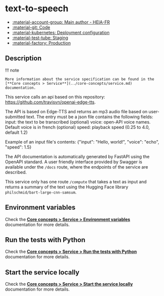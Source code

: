# text-to-speech

- [:material-account-group: Main author - HEIA-FR](https://www.hes-so.ch/swiss-ai-center/equipe)
- [:material-git: Code](https://github.com/swiss-ai-center/text-to-speech)
- [:material-kubernetes: Deployment configuration](https://github.com/swiss-ai-center/text-to-speech/tree/main/kubernetes)
- [:material-test-tube: Staging](https://text-to-speech-swiss-ai-center.kube-ext.isc.heia-fr.ch)
- [:material-factory: Production](https://text-to-speech-service.swiss-ai-center.ch)

## Description

!!! note

    More information about the service specification can be found in the
    [**Core concepts > Service**](../core-concepts/service.md) documentation.

This service calls an api based on this repository:
https://github.com/travisvn/openai-edge-tts.

The API is based on Edge-TTS and returns an mp3 audio file based on
user-submitted text.
    The entry must be a json file contains the following fields: input: the text to
    be transcribed (optional) voice: open-API voice names. Default voice is in
    french (optional) speed: playback speed (0.25 to 4.0, default 1.2)

Example of an input file's contents: {"input": "Hello, world!", "voice": "echo",
"speed": 1.5}

The API documentation is automatically generated by FastAPI using the OpenAPI
standard. A user friendly interface provided by Swagger is available under the
`/docs` route, where the endpoints of the service are described.

This service only has one route `/compute` that takes a text as input and
returns a summary of the text using the Hugging Face library
`philschmid/bart-large-cnn-samsum`.

## Environment variables

Check the
[**Core concepts > Service > Environment variables**](../core-concepts/service.md#environment-variables)
documentation for more details.

## Run the tests with Python

Check the
[**Core concepts > Service > Run the tests with Python**](../core-concepts/service.md#run-the-tests-with-python)
documentation for more details.

## Start the service locally

Check the
[**Core concepts > Service > Start the service locally**](../core-concepts/service.md#start-the-service-locally)
documentation for more details.
